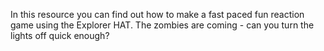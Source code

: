 In this resource you can find out how to make a fast paced fun reaction game using the Explorer HAT. The zombies are coming - can you turn the lights off quick enough? 
